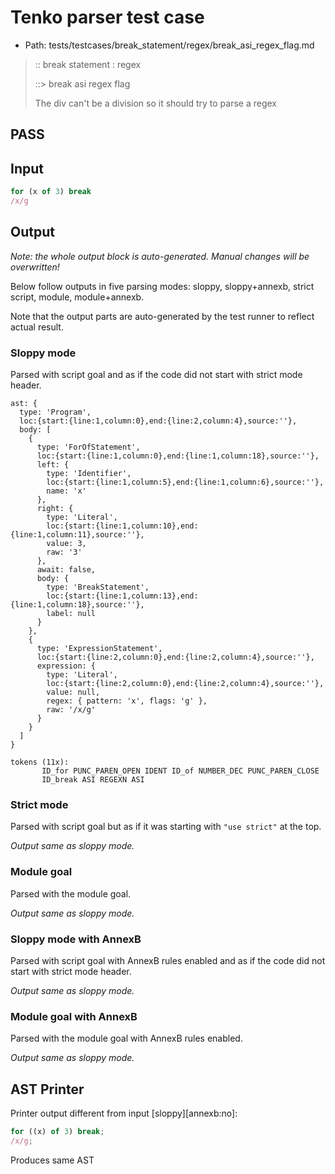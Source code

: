 # Tenko parser test case

- Path: tests/testcases/break_statement/regex/break_asi_regex_flag.md

> :: break statement : regex
>
> ::> break asi regex flag
>
> The div can't be a division so it should try to parse a regex

## PASS

## Input

`````js
for (x of 3) break
/x/g
`````

## Output

_Note: the whole output block is auto-generated. Manual changes will be overwritten!_

Below follow outputs in five parsing modes: sloppy, sloppy+annexb, strict script, module, module+annexb.

Note that the output parts are auto-generated by the test runner to reflect actual result.

### Sloppy mode

Parsed with script goal and as if the code did not start with strict mode header.

`````
ast: {
  type: 'Program',
  loc:{start:{line:1,column:0},end:{line:2,column:4},source:''},
  body: [
    {
      type: 'ForOfStatement',
      loc:{start:{line:1,column:0},end:{line:1,column:18},source:''},
      left: {
        type: 'Identifier',
        loc:{start:{line:1,column:5},end:{line:1,column:6},source:''},
        name: 'x'
      },
      right: {
        type: 'Literal',
        loc:{start:{line:1,column:10},end:{line:1,column:11},source:''},
        value: 3,
        raw: '3'
      },
      await: false,
      body: {
        type: 'BreakStatement',
        loc:{start:{line:1,column:13},end:{line:1,column:18},source:''},
        label: null
      }
    },
    {
      type: 'ExpressionStatement',
      loc:{start:{line:2,column:0},end:{line:2,column:4},source:''},
      expression: {
        type: 'Literal',
        loc:{start:{line:2,column:0},end:{line:2,column:4},source:''},
        value: null,
        regex: { pattern: 'x', flags: 'g' },
        raw: '/x/g'
      }
    }
  ]
}

tokens (11x):
       ID_for PUNC_PAREN_OPEN IDENT ID_of NUMBER_DEC PUNC_PAREN_CLOSE
       ID_break ASI REGEXN ASI
`````

### Strict mode

Parsed with script goal but as if it was starting with `"use strict"` at the top.

_Output same as sloppy mode._

### Module goal

Parsed with the module goal.

_Output same as sloppy mode._

### Sloppy mode with AnnexB

Parsed with script goal with AnnexB rules enabled and as if the code did not start with strict mode header.

_Output same as sloppy mode._

### Module goal with AnnexB

Parsed with the module goal with AnnexB rules enabled.

_Output same as sloppy mode._

## AST Printer

Printer output different from input [sloppy][annexb:no]:

````js
for ((x) of 3) break;
/x/g;
````

Produces same AST
